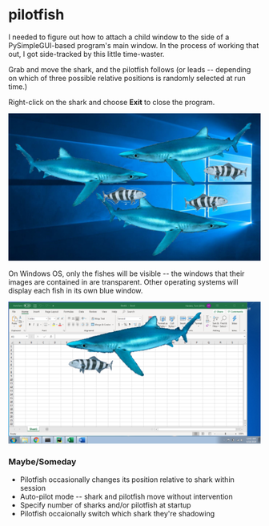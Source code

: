 # pilotfish

I needed to figure out how to attach a child window to the side of
a PySimpleGUI-based program's main window.  In the process of working
that out, I got side-tracked by this little time-waster.

Grab and move the shark, and the pilotfish follows (or leads --
depending on which of three possible relative positions is randomly
selected at run time.)  

Right-click on the shark and choose **Exit** to close the program.

![Screenshot](https://github.com/therden/pilotfish/raw/master/images/Screenshot_Windows.jpg "Blue sharks and pilotfishes")

On Windows OS, only the fishes will be visible -- the windows that
their images are contained in are transparent.  Other operating systems
will display each fish in its own blue window.

![Screenshot](https://github.com/therden/pilotfish/raw/master/images/Screenshot_Linux.png "Pilotfish and blue shark")

### Maybe/Someday
* Pilotfish occasionally changes its position relative to shark within session
* Auto-pilot mode -- shark and pilotfish move without intervention
* Specify number of sharks and/or pilotfish at startup
* Pilotfish occaionally switch which shark they're shadowing
